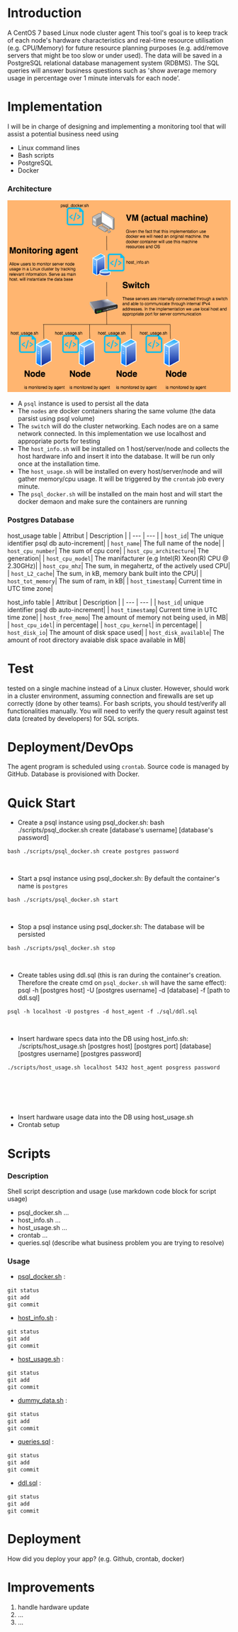 
# Introduction

A CentOS 7 based Linux node cluster agent
This tool's goal is to keep track of each node's hardware characteristics and real-time resource utilisation (e.g. CPU/Memory) for future resource planning purposes (e.g. add/remove servers that might be too slow or under used). 
The data will be saved in a PostgreSQL relational database management system (RDBMS). 
The SQL queries will answer business questions such as 'show average memory usage in percentage over 1 minute intervals for each node'.

# Implementation

I will be in charge of designing and implementing a monitoring tool that will assist a potential business need using 
 - Linux command lines
 - Bash scripts
 - PostgreSQL
 - Docker

### **Architecture**

![architecture](./assets/architecture.png)

- A `psql` instance is used to persist all the data
- The `nodes` are docker containers sharing the same volume (the data parsist using psql volume)
- The `switch` will do the cluster networking. Each nodes are on a same network connected. In this implementation we use localhost and appropriate ports for testing
- The `host_info.sh` will be installed on 1 host/server/node and collects the host hardware info and insert it into the database. It will be run only once at the installation time.
- The `host_usage.sh` will be installed on every host/server/node and will gather memory/cpu usage. It will be triggered by the `crontab` job every minute.
- The `psql_docker.sh` will be installed on the main host and will start the docker demaon and make sure the containers are running

### **Postgres Database**

host_usage table
| Attribut | Description |
| --- | --- |
| `host_id`| The unique identifier psql db auto-increment| 
| `host_name`| The full name of the node| 
| `host_cpu_number`| The sum of cpu core| 
| `host_cpu_architecture`| The generation| 
| `host_cpu_model`| The manifacturer (e.g Intel(R) Xeon(R) CPU @ 2.30GHz)| 
| `host_cpu_mhz`| The sum, in megahertz, of the actively used CPU| 
| `host_L2_cache`| The sum, in kB, memory bank built into the CPU| 
| `host_tot_memory`| The sum of ram, in kB| 
| `host_timestamp`| Current time in UTC time zone| 

host_info table
| Attribut | Description |
| --- | --- |
| `host_id`| unique identifier psql db auto-increment| 
| `host_timestamp`| Current time in UTC time zone| 
| `host_free_memo`| The amount of memory not being used, in MB| 
| `host_cpu_idel`| in percentage| 
| `host_cpu_kernel`| in percentage| 
| `host_disk_io`| The amount of disk space used| 
| `host_disk_available`| The amount of root directory avaiable disk space available in MB| 

# Test

tested on a single machine instead of a Linux cluster. 
However, should work in a cluster environment, assuming connection and firewalls are set up correctly (done by other teams). For bash scripts, you should test/verify all functionalities manually. You will need to verify the query result against test data (created by developers) for SQL scripts.

# Deployment/DevOps

The agent program is scheduled using `crontab`. Source code is managed by GitHub. Database is provisioned with Docker.

# Quick Start
- Create a psql instance using psql_docker.sh: bash ./scripts/psql_docker.sh create [database's username] [database's password] 
```
bash ./scripts/psql_docker.sh create postgres password
```

<br/>

- Start a psql instance using psql_docker.sh: By default the container's name is `postgres`
```
bash ./scripts/psql_docker.sh start
```

<br/>

- Stop a psql instance using psql_docker.sh: The database will be persisted
```
bash ./scripts/psql_docker.sh stop
```

<br/>

- Create tables using ddl.sql (this is ran during the container's creation. Therefore the create cmd on `psql_docker.sh` will have the same effect): <br/> psql -h [postgres host] -U [postgres username] -d [database] -f [path to ddl.sql]
```
psql -h localhost -U postgres -d host_agent -f ./sql/ddl.sql
```

<br/>

- Insert hardware specs data into the DB using host_info.sh: <br/> ./scripts/host_usage.sh [postgres host] [postgres port] [database] [postgres username] [postgres password]
```
./scripts/host_usage.sh localhost 5432 host_agent posgress password
```

<br/>
<br/>
<br/>
<br/>

- Insert hardware usage data into the DB using host_usage.sh
- Crontab setup

# Scripts
### **Description**
Shell script description and usage (use markdown code block for script usage)
- psql_docker.sh ...
- host_info.sh ...
- host_usage.sh ...
- crontab ...
- queries.sql (describe what business problem you are trying to resolve)

### **Usage**

- [psql_docker.sh](./README.md) :
 ```
 git status
 git add
 git commit
```
 
- [host_info.sh](./README.md) :
 ```
 git status
 git add
 git commit
```
 
- [host_usage.sh](./README.md) :
 ```
 git status
 git add
 git commit
```

- [dummy_data.sh](./README.md) :
 ```
 git status
 git add
 git commit
```

- [queries.sql](./README.md) :
 ```
 git status
 git add
 git commit
```

- [ddl.sql](./README.md) :
 ```
 git status
 git add
 git commit
```
 
# Deployment
How did you deploy your app? (e.g. Github, crontab, docker)

# Improvements
1. handle hardware update 
2. ...
3. ...
